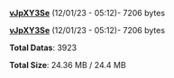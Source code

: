 [**vJpXY3Se**](/data/vJpXY3Se.txt) (12/01/23 - 05:12)- 7206 bytes

[**vJpXY3Se**](/data/vJpXY3Se.txt) (12/01/23 - 05:12)- 7206 bytes

**Total Datas**: 3923

**Total Size**: 24.36 MB / 24.4 MB